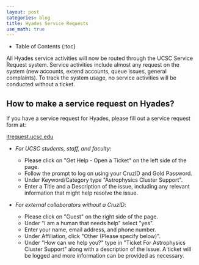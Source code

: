 ```yaml
---
layout: post
categories: blog
title: Hyades Service Requests
use_math: true
---
```


* Table of Contents
{:toc}

All Hyades service activities will now be routed through the UCSC Service Request system. Service activities include almost any request on the system (new accounts, extend accounts, queue issues, general complaints). To track the system usage, no service activities will be conducted without a ticket.

## How to make a service request on Hyades?

If you have a service request for Hyades, please fill out a service request form at:

[itrequest.ucsc.edu](itrequest.ucsc.edu)

* *For UCSC students, staff, and faculty*:
	- Please click on "Get Help - Open a Ticket" on the left side of the page.
	- Follow the prompt to log on using your CruzID and Gold Password.
	- Under Keyword/Category type "Astrophysics Cluster Support".
	- Enter a Title and a Description of the issue, including any relevant information that might help resolve the issue.

* *For external collaborators without a CruzID*:
	- Please click on "Guest" on the right side of the page.
	- Under "I am a human that needs help" select "yes".
	- Enter your name, email address, and phone number.
	- Under Affiliation, click "Other (Please specify below)".
	- Under "How can we help you?" type in "Ticket For Astrophysics Cluster Support" along with a description of the issue. A ticket will be logged and more information can be provided as necessary.
